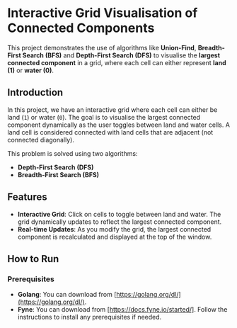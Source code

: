 # Interactive Grid Visualisation of Connected Components

This project demonstrates the use of algorithms like **Union-Find**, **Breadth-First Search (BFS)** and **Depth-First Search (DFS)** to visualise the **largest connected component** in a grid, where each cell can either represent **land (1)** or **water (0)**.

## Introduction

In this project, we have an interactive grid where each cell can either be land (`1`) or water (`0`). The goal is to visualise the largest connected component dynamically as the user toggles between land and water cells. A land cell is considered connected with land cells that are adjacent (not connected diagonally).

This problem is solved using two algorithms:

- **Depth-First Search (DFS)**
- **Breadth-First Search (BFS)**

## Features

- **Interactive Grid**: Click on cells to toggle between land and water. The grid dynamically updates to reflect the largest connected component.
- **Real-time Updates**: As you modify the grid, the largest connected component is recalculated and displayed at the top of the window.

## How to Run

### Prerequisites

- **Golang**: You can download from [https://golang.org/dl/](https://golang.org/dl/).
- **Fyne**: You can download from [https://docs.fyne.io/started/]. Follow the instructions to install any prerequisites if needed.
